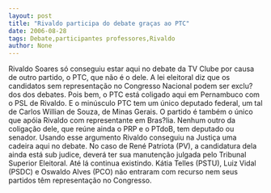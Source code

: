 ```yaml
---
layout: post
title: "Rivaldo participa do debate graças ao PTC"
date: 2006-08-28
tags: Debate,participantes professores,Rivaldo
author: None
---
```

Rivaldo Soares só conseguiu estar aqui no debate da TV Clube por causa de outro partido, o PTC, que não é o dele.
A lei eleitoral diz que os candidatos sem representação no Congresso Nacional podem ser exclu?dos dos debates.
Pois bem, o PTC está coligado aqui em Pernambuco com o PSL de Rivaldo. E o minúsculo PTC tem um único deputado federal, um tal de Carlos Willian de Souza, de Minas Gerais. 
O partido é também o único que apóia Rivaldo com representante em Bras?lia. Nenhum outro da coligação dele, que reúne ainda o PRP e o PTdoB, tem deputado ou senador.
Usando esse argumento Rivaldo conseguiu na Justiça uma cadeira aqui no debate.
No caso de René Patriota (PV), a candidatura dela ainda está sub judice, deverá ter sua manutenção julgada pelo Tribunal Superior Eleitoral. Até lá continua existindo.
Kátia Telles (PSTU), Luiz Vidal (PSDC) e Oswaldo Alves (PCO) não entraram com recurso nem seus partidos têm representação no Congresso. 